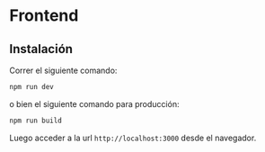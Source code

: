 # Frontend

## Instalación

Correr el siguiente comando:

```sh
npm run dev
```

o bien el siguiente comando para producción:

```sh
npm run build
```

Luego acceder a la url `http://localhost:3000` desde el navegador.